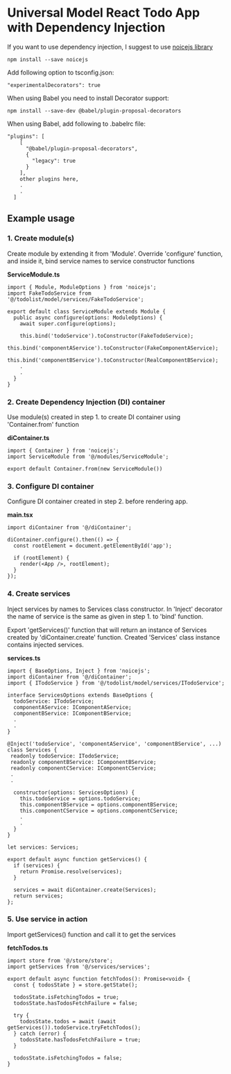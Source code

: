 # Universal Model React Todo App with Dependency Injection

If you want to use dependency injection, I suggest to use [noicejs library]

    npm install --save noicejs
    
Add following option to tsconfig.json:

    "experimentalDecorators": true
    
When using Babel you need to install Decorator support:

    npm install --save-dev @babel/plugin-proposal-decorators
    
When using Babel, add following to .babelrc file:

    "plugins": [
        [
          "@babel/plugin-proposal-decorators",
          {
            "legacy": true
          }
        ],
        other plugins here,
        .
        .
      ]
      
## Example usage

### 1. Create module(s)
Create module by extending it from 'Module'. Override 'configure' function, and inside it, bind service names to
service constructor functions 

**ServiceModule.ts**

    import { Module, ModuleOptions } from 'noicejs';
    import FakeTodoService from '@/todolist/model/services/FakeTodoService';
    
    export default class ServiceModule extends Module {
      public async configure(options: ModuleOptions) {
        await super.configure(options);
    
        this.bind('todoService').toConstructor(FakeTodoService);
        this.bind('componentAService').toConstructor(FakeComponentAService);
        this.bind('componentBService').toConstructor(RealComponentBService);
        .
        .
      }
    }
    
### 2. Create Dependency Injection (DI) container
Use module(s) created in step 1. to create DI container using 'Container.from' function

**diContainer.ts**

    import { Container } from 'noicejs';
    import ServiceModule from '@/modules/ServiceModule';
    
    export default Container.from(new ServiceModule())
    

### 3. Configure DI container
Configure DI container created in step 2. before rendering app.

**main.tsx**
    
    import diContainer from '@/diContainer';

    diContainer.configure().then(() => {
      const rootElement = document.getElementById('app');
    
      if (rootElement) {
        render(<App />, rootElement);
      }
    });
    
### 4. Create services
Inject services by names to Services class constructor. In 'Inject' decorator the name of service is the same as
given in step 1. to 'bind' function.

Export 'getServices()' function that will return an instance of Services created by 'diContainer.create' function.
Created 'Services' class instance contains injected services.

**services.ts**

    import { BaseOptions, Inject } from 'noicejs';
    import diContainer from '@/diContainer';
    import { ITodoService } from '@/todolist/model/services/ITodoService';
    
    interface ServicesOptions extends BaseOptions {
      todoService: ITodoService;
      componentAService: IComponentAService;
      componentBService: IComponentBService;
      .
      .
    }
    
    @Inject('todoService', 'componentAService', 'componentBService', ...)
    class Services {
     readonly todoService: ITodoService;
     readonly componentBService: IComponentBService;
     readonly componentCService: IComponentCService;
     .
     .
    
      constructor(options: ServicesOptions) {
        this.todoService = options.todoService;
        this.componentBService = options.componentBService;
        this.componentCService = options.componentCService;
        .
        .
      }
    }
    
    let services: Services;
    
    export default async function getServices() {
      if (services) {
        return Promise.resolve(services);
      }
    
      services = await diContainer.create(Services);
      return services;
    };

### 5. Use service in action
Import getServices() function and call it to get the services

**fetchTodos.ts**

    import store from '@/store/store';
    import getServices from '@/services/services';
    
    export default async function fetchTodos(): Promise<void> {
      const { todosState } = store.getState();
    
      todosState.isFetchingTodos = true;
      todosState.hasTodosFetchFailure = false;
    
      try {
        todosState.todos = await (await getServices()).todoService.tryFetchTodos();
      } catch (error) {
        todosState.hasTodosFetchFailure = true;
      }
    
      todosState.isFetchingTodos = false;
    }

[noicejs library]: https://github.com/ssube/noicejs


